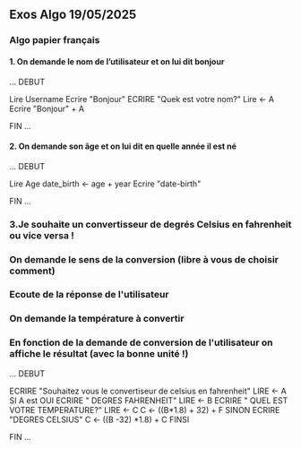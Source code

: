 
## Exos Algo 19/05/2025


### Algo papier français


#### 1. On demande le nom de l’utilisateur et on lui dit bonjour

...
DEBUT

Lire Username
Ecrire "Bonjour"
ECRIRE "Quek est votre nom?"
Lire <- A
Ecrire "Bonjour" + A

FIN
...

#### 2. On demande son âge et on lui dit en quelle année il est né 

...
DEBUT

Lire Age
date_birth <- age + year
Ecrire "date-birth"

FIN
...


### 3.Je souhaite un convertisseur de degrés Celsius en fahrenheit ou vice versa !
### On demande le sens de la conversion (libre à vous de choisir comment)
### Ecoute de la réponse de l'utilisateur
### On demande la température à convertir
### En fonction de la demande de conversion de l'utilisateur on affiche le résultat (avec la bonne unité !)


...
DEBUT

ECRIRE "Souhaitez vous le convertiseur de celsius en fahrenheit"
LIRE <- A
SI A est OUI
ECRIRE " DEGRES FAHRENHEIT"
LIRE <- B
ECRIRE " QUEL EST VOTRE TEMPERATURE?"
LIRE <- C
C <- ((B*1.8) + 32) + F
SINON 
ECRIRE "DEGRES CELSIUS"
C <- ((B -32) *1.8) + C
FINSI

FIN
...
